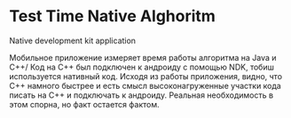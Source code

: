 # Test Time Native Alghoritm
Native development kit application


Мобильное приложение измеряет время работы алгоритма на Java и С++/ 
Код на C++ был подключен к андроиду с помощью NDK, тобиш используется нативный код. 
Исходя из работы приложения, видно, что C++ намного быстрее и есть смысл высоконагруженные участки кода писать на C++ 
и подключать к андроиду. Реальная необходимость в этом спорна, но факт остается фактом.
